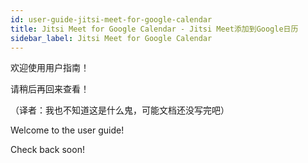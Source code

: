 ```yaml
---
id: user-guide-jitsi-meet-for-google-calendar
title: Jitsi Meet for Google Calendar - Jitsi Meet添加到Google日历
sidebar_label: Jitsi Meet for Google Calendar
---
```


欢迎使用用户指南！

请稍后再回来查看！

（译者：我也不知道这是什么鬼，可能文档还没写完吧）

Welcome to the user guide!

Check back soon!
